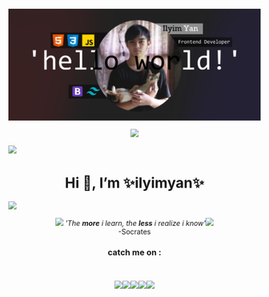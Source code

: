 ![](./img/jumbotron.jpg)
<p align="center">
<img src="https://github.com/ilyimyan/ilyimyan/blob/main/gif/menhera-chan-chibi.gif" width="150">
</p>
<img src="https://github.com/ilyimyan/ilyimyan/blob/img/gif/neko_hooray.gif"><h1 align="center">Hi 👋, I’m ✨ilyimyan✨</h1><img src="https://github.com/ilyimyan/ilyimyan/blob/img/gif/neko_hooray.gif"><br>
<p align="center">
<img src="https://github.com/ilyimyan/ilyimyan/blob/main/gif/sparkles-pink.gif" width="30"> <i>'The <b>more</b> i learn, the <b>less</b> i realize i know'</i><img src="https://github.com/ilyimyan/ilyimyan/blob/main/gif/sparkles-pink.gif" width="30"><br>
-Socrates<br>
 <h3 align="center">catch me on :</h3>
<br>
 <p align="center">
 <img src="https://github.com/ilyimyan/ilyimyan/blob/main/gif/cat_butt.gif" width="40"><a href="https://web.facebook.com/profile.php?id=100028377257427"><img src="https://github.com/ilyimyan/ilyimyan/blob/img/img/facebook%20new.png" width="40"></a><a href="https://www.instagram.com/saroyan_yan/"><img src="https://github.com/ilyimyan/ilyimyan/blob/img/img/instagram%20new.png" width="40"></a><a href="https://twitter.com/ilyimyan_yan"><img src="https://github.com/ilyimyan/ilyimyan/blob/img/img/twitter%20new.png" width="40"></a><img src="https://github.com/ilyimyan/ilyimyan/blob/main/gif/cat_butt.gif" width="40">
 </p>
 



